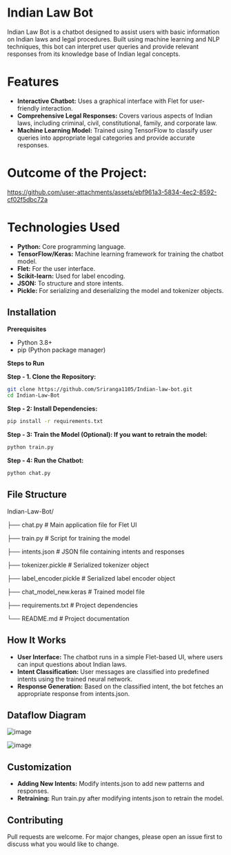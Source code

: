 # Indian Law Bot
Indian Law Bot is a chatbot designed to assist users with basic information on Indian laws and legal procedures. Built using machine learning and NLP techniques, this bot can interpret user queries and provide relevant responses from its knowledge base of Indian legal concepts.

# Features
- **Interactive Chatbot:** Uses a graphical interface with Flet for user-friendly interaction.
- **Comprehensive Legal Responses:** Covers various aspects of Indian laws, including criminal, civil, constitutional, family, and corporate law.
- **Machine Learning Model:** Trained using TensorFlow to classify user queries into appropriate legal categories and provide accurate responses.

# Outcome of the Project:

https://github.com/user-attachments/assets/ebf961a3-5834-4ec2-8592-cf02f5dbc72a

# Technologies Used
- **Python:** Core programming language.
- **TensorFlow/Keras:** Machine learning framework for training the chatbot model.
- **Flet:** For the user interface.
- **Scikit-learn:** Used for label encoding.
- **JSON:** To structure and store intents.
- **Pickle:** For serializing and deserializing the model and tokenizer objects.
## Installation

**Prerequisites**
- Python 3.8+
- pip (Python package manager)

**Steps to Run**

**Step - 1. Clone the Repository:**
```bash
git clone https://github.com/Sriranga1105/Indian-law-bot.git 
cd Indian-Law-Bot
```

**Step - 2: Install Dependencies:**
```bash
pip install -r requirements.txt
```

**Step - 3: Train the Model (Optional): If you want to retrain the model:**
```bash
python train.py
```

**Step - 4: Run the Chatbot:**
```bash
python chat.py
```

## File Structure
Indian-Law-Bot/

├── chat.py                # Main application file for Flet UI

├── train.py               # Script for training the model

├── intents.json           # JSON file containing intents and responses

├── tokenizer.pickle       # Serialized tokenizer object

├── label_encoder.pickle   # Serialized label encoder object

├── chat_model_new.keras   # Trained model file

├── requirements.txt       # Project dependencies

└── README.md              # Project documentation

## How It Works
- **User Interface:** The chatbot runs in a simple Flet-based UI, where users can input questions about Indian laws.
- **Intent Classification:** User messages are classified into predefined intents using the trained neural network.
- **Response Generation:** Based on the classified intent, the bot fetches an appropriate response from intents.json.

## Dataflow Diagram
![image](https://github.com/user-attachments/assets/abaad5dd-9aa3-4bd0-9d20-39a369777ed6)

![image](https://github.com/user-attachments/assets/35bbc5d4-27d5-4a39-81b4-e27f3d89bfeb)

## Customization
- **Adding New Intents:** Modify intents.json to add new patterns and responses.
- **Retraining:** Run train.py after modifying intents.json to retrain the model.

## Contributing

Pull requests are welcome. For major changes, please open an issue first to discuss what you would like to change.

